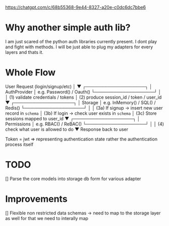 https://chatgpt.com/c/68b55368-9e44-8327-a20e-c0dc6dc7bbe6
# Why another simple auth lib?
I am just scared of the python auth libraries currently present. I dont play and fight with methods.
I will be just able to plug my adapters for every layers and thats it.

# Whole Flow
User Request (login/signup/etc)
        │
        ▼
 ┌───────────────────┐
 │   AuthProvider    │   e.g. Password() / Oauth()
 └───────────────────┘
        │
        │  (1) validate credentials / tokens
        │  (2) produce session_id / token / user_id
        ▼
 ┌───────────────────┐
 │     Storage       │   e.g. InMemory() / SQL() / Redis()
 └───────────────────┘
        │
        │  (3a) If signup → insert new user record in `schema`
        │  (3b) If login → check user exists in `schema`
        │  (3c) Store sessions mapped to user_id
        ▼
 ┌───────────────────┐
 │   Permissions     │   e.g. RBAC() / ReBAC()
 └───────────────────┘
        │
        │  (4) check what user is allowed to do
        ▼
   Response back to user

Token = jwt => representing authentication state rather the authentication process itself

# TODO
[] Parse the core models into storage db form for various adapter

# Improvements
[] Flexible non restricted data schemas -> need to map to the storage layer as well for that we need to interally map